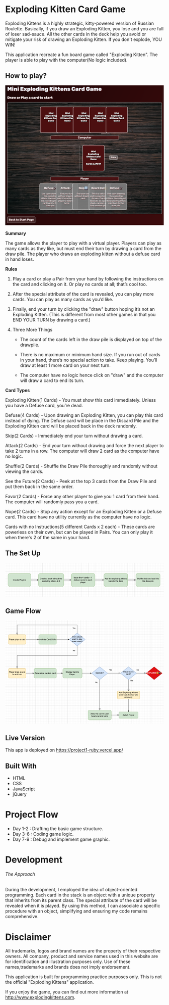 # Exploding Kitten Card Game

Exploding Kittens is a highly strategic, kitty-powered version of Russian Roulette. Basically, if you draw an Exploding Kitten, you lose and you are full of loser sad-sauce. All the other cards in the deck help you avoid or mitigate your risk of drawing an Exploding Kitten. If you don't explode, YOU WIN!

This application recreate a fun board game called "Exploding Kitten". The player is able to play with the computer(No logic included).

## How to play?

![gameboard](/img/gameboard.png)

**Summary**

The game allows the player to play with a virtual player. Players can play as many cards as they like, but must end their turn by drawing a card from the draw pile. The player who draws an exploding kitten without a defuse card in hand loses.

**Rules**

1. Play a card or play a Pair from your hand by following the instructions on the card and clicking on it. Or play no cards at all; that’s cool too.

2. After the special attribute of the card is revealed, you can play more cards. You can play as many cards as you’d like.

3. Finally, end your turn by clicking the "draw" button hoping it’s not an Exploding Kitten. (This is different from most other games in that you END YOUR TURN by drawing a card.)

4. Three More Things

   - The count of the cards left in the draw pile is displayed on top of the drawpile.

   - There is no maximum or minimum hand size. If you run out of cards in your hand, there’s no special action to take. Keep playing. You’ll draw at least 1 more card on your next turn.

   - The computer have no logic hence click on "draw" and the computer will draw a card to end its turn.

**Card Types**

Exploding Kitten(1 Cards) - You must show this card immediately. Unless you have a Defuse card, you’re dead.

Defuse(4 Cards) - Upon drawing an Exploding Kitten, you can play this card instead of dying. The Defuse card will be place in the Discard Pile and the Exploding Kitten card will be placed back in the deck randomly.

Skip(2 Cards) - Immediately end your turn without drawing a card.

Attack(2 Cards) - End your turn without drawing and force the next player to take 2 turns in a row. The computer will draw 2 card as the computer have no logic.

Shuffle(2 Cards) - Shuffle the Draw Pile thoroughly and randomly without viewing the cards.

See the Future(2 Cards) - Peek at the top 3 cards from the Draw Pile and put them back in the same order.

Favor(2 Cards) - Force any other player to give you 1 card from their hand. The computer will randomly pass you a card.

Nope(2 Cards) - Stop any action except for an Exploding Kitten or a Defuse card. This card have no utility currently as the computer have no logic.

Cards with no Instructions(5 different Cards x 2 each) - These cards are powerless on their own, but can be played in Pairs. You can only play it when there's 2 of the same in your hand.

## The Set Up

![Set Up](/img/setup.png)

## Game Flow

![Game Flow](/img/gameflow.png)

## Live Version

This app is deployed on https://project1-ruby.vercel.app/

## Built With

- HTML
- CSS
- JavaScript
- jQuery

# Project Flow

- Day 1-2 : Drafting the basic game structure.
- Day 3-6 : Coding game logic.
- Day 7-9 : Debug and implement game graphic.

# Development

###### The Approach

During the development, I employed the idea of object-oriented programming. Each card in the stack is an object with a unique property that inherits from its parent class. The special attribute of the card will be revealed when it is played. By using this method, I can associate a specific procedure with an object, simplifying and ensuring my code remains comprehensive.

# Disclaimer

All trademarks, logos and brand names are the property of their respective owners. All company, product and service names used in this website are for identification and illustration purposes only. Use of these names,trademarks and brands does not imply endorsement.

This application is built for programming practice purposes only. This is not the official "Exploding Kittens" application.

If you enjoy the game, you can find out more information at http://www.explodingkittens.com.
